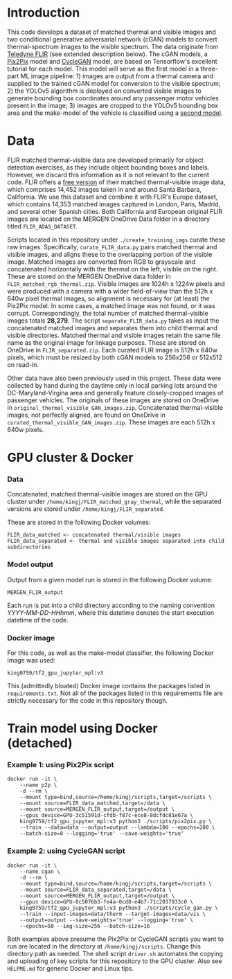 # Introduction
This code develops a dataset of matched thermal and visible images and two conditional generative adversarial network (cGAN) models to convert thermal-spectrum images to the visible spectrum. The data originate from [Teledyne FLIR](https://www.flir.com/oem/adas/adas-dataset-form/) (see extended description below). The cGAN models, a [Pix2Pix](https://www.tensorflow.org/tutorials/generative/pix2pix) model and [CycleGAN](https://www.tensorflow.org/tutorials/generative/cyclegan) model, are based on Tensorflow's excellent tutorial for each model. This model will serve as the first model in a three-part ML image pipeline: 1) images are output from a thermal camera and supplied to the trained cGAN model for conversion to the visible spectrum; 2) the YOLOv5 algorithm is deployed on converted visible images to generate bounding box coordinates around any passenger motor vehicles present in the image; 3) images are cropped to the YOLOv5 bounding box area and the make-model of the vehicle is classified using a [second model](https://github.boozallencsn.com/MERGEN/vehicle_make_model_classifier).


# Data
FLIR matched thermal-visible data are developed primarily for object detection exercises, as they include object bounding boxes and labels. However, we discard this information as it is not relevant to the current code. FLIR offers a [free version](https://www.flir.com/oem/adas/adas-dataset-form/) of their matched thermal-visible image data, which comprises 14,452 images taken in and around Santa Barbara, California. We use this dataset and combine it with FLIR's Europe dataset, which contains 14,353 matched images captured in London, Paris, Madrid, and several other Spanish cities. Both California and European original FLIR images are located on the MERGEN OneDrive Data folder in a directory titled `FLIR_ADAS_DATASET`.

Scripts located in this repository under `./create_training_imgs` curate these raw images. Specifically, `curate_FLIR_data.py` pairs matched thermal and visible images, and aligns these to the overlapping portion of the visible image. Matched images are converted from RGB to grayscale and concatenated horizontally with the thermal on the left, visible on the right. These are stored on the MERGEN OneDrive data folder in `FLIR_matched_rgb_thermal.zip`. Visible images are 1024h x 1224w pixels and were produced with a camera with a wider field-of-view than the 512h x 640w pixel thermal images, so alignment is necessary for (at least) the Pix2Pix model. In some cases, a matched image was not found, or it was corrupt. Correspondingly, the total number of matched thermal-visible images totals **28,279**. The script `separate_FLIR_data.py` takes as input the concatenated matched images and separates them into child thermal and visible directories. Matched thermal and visible images retain the same file name as the original image for linkage purposes. These are stored on OneDrive in `FLIR_separated.zip`. Each curated FLIR image is 512h x 640w pixels, which must be resized by both cGAN models to 256x256 or 512x512 on read-in.

Other data have also been previously used in this project. These data were collected by hand during the daytime only in local parking lots around the DC-Maryland-Virgina area and generally feature closely-cropped images of passenger vehicles. The originals of these images are stored on OneDrive in `original_thermal_visible_GAN_images.zip`. Concatenated thermal-visible images, not perfectly aligned, are found on OneDrive in `curated_thermal_visible_GAN_images.zip`. These images are each 512h x 640w pixels.

# GPU cluster & Docker
### Data
Concatenated, matched thermal-visible images are stored on the GPU cluster under `/home/kingj/FLIR_matched_gray_thermal`, while the separated versions are stored under `/home/kingj/FLIR_separated`.

These are stored in the following Docker volumes:

    FLIR_data_matched <- concatenated thermal/visible images
    FLIR_data_separated <- thermal and visible images separated into child subdirectories

### Model output
Output from a given model run is stored in the following Docker volume:

    MERGEN_FLIR_output

Each run is put into a child directory according to the naming convention *YYYY-MM-DD-HHhmm*, where this datetime denotes the start execution datetime of the code.

### Docker image
For this code, as well as the make-model classifier, the following Docker image was used:

    king0759/tf2_gpu_jupyter_mpl:v3

This (admittedly bloated) Docker image contains the packages listed in `requirements.txt`. Not all of the packages listed in this requirements file are strictly necessary for the code in this repository though.

# Train model using Docker (detached)
### Example 1: using Pix2Pix script
    
    docker run -it \
        --name p2p \
        -d --rm \
        --mount type=bind,source=/home/kingj/scripts,target=/scripts \
        --mount source=FLIR_data_matched,target=/data \
        --mount source=MERGEN_FLIR_output,target=/output \
        --gpus device=GPU-3c51591d-cfdb-f87c-ece8-8dcfdc81e67a \
        king0759/tf2_gpu_jupyter_mpl:v3 python3 ./scripts/pix2pix.py \
        --train --data=data --output=output --lambda=100 --epochs=200 \
        --batch-size=8 --logging='true' --save-weights='true'

### Example 2: using CycleGAN script

    docker run -it \
        --name cgan \
        -d --rm \
        --mount type=bind,source=/home/kingj/scripts,target=/scripts \
        --mount source=FLIR_data_separated,target=/data \
        --mount source=MERGEN_FLIR_output,target=/output \
        --gpus device=GPU-0c5076b3-fe4a-0cd8-e4b7-71c2037933c0 \
        king0759/tf2_gpu_jupyter_mpl:v3 python3 ./scripts/cycle_gan.py \
        --train --input-images=data/therm --target-images=data/vis \
        --output=output --save-weights='true' --logging='true' \
        --epochs=50 --img-size=256 --batch-size=16

Both examples above presume the Pix2Pix or CycleGAN scripts you want to run are located in the directory at `/home/kingj/scripts`. Change this directory path as needed. The shell script `driver.sh` automates the copying and uploading of key scripts for this repository to the GPU cluster. Also see `HELPME.md` for generic Docker and Linux tips.